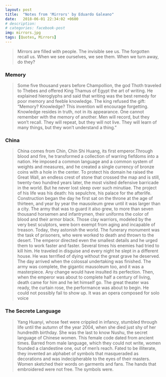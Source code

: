 ```yaml
---
layout: post
title:  "Notes from 'Mirrors' by Eduardo Galeano"
date:   2018-06-01 22:34:02 +0600
# description:
# categories: facebook-post
img: mirrors.jpg
tags: [Quotes, Mirrors]
---
```


>Mirrors are filled with people.
The invisible see us.
The forgotten recall us.
When we see ourselves, we see them.
When we turn away, do they?

### Memory
>Some five thousand years before Champollion, the god Thoth traveled to Thebes and offered King Thamus of Egypt the art of writing. He explained hieroglyphs and said that writing was the best remedy for poor memory and feeble knowledge.
The king refused the gift: “Memory? Knowledge? This invention will encourage forgetting. Knowledge resides in truth, not in its appearance. One cannot remember with the memory of another. Men will record, but they won’t recall. They will repeat, but they will not live. They will learn of many things, but they won’t understand a thing.”

### China
>China comes from Chin, Chin Shi Huang, its first emperor.Through blood and fire, he transformed a collection of warring fiefdoms into a nation. He imposed a common language and a common system of weights and measures, and he created a single currency of bronze coins with a hole in the center. To protect his domain he raised the Great Wall, an endless crest of stone that crossed the map and is still, twenty-two hundred years later, the most visited defensive barricade in the world.
But he never lost sleep over such minutiae. The project of his life was his death: his sepulchre, his palace for the afterlife.
Construction began the day he first sat on the throne at the age of thirteen, and year by year the mausoleum grew until it was larger than a city. The army that was to guard it also grew, to more than seven thousand horsemen and infantrymen, their uniforms the color of blood and their armor black. Those clay warriors, modeled by the very best sculptors, were born exempt from aging and incapable of treason. Today, they astonish the world.
The funerary monument was the task of prisoners, who were worked to death and thrown to the desert. The emperor directed even the smallest details and he urged them to work faster and faster. Several times his enemies had tried to kill him. He traveled in disguise and every night he slept in a different house. He was terrified of dying without the great grave he deserved.
The day arrived when the colossal undertaking was finished. The army was complete, the gigantic mausoleum too, and it was a masterpiece. Any change would have insulted its perfection.
Then, when the emperor was about to complete half a century of living, death came for him and he let himself go.
The great theater was ready, the curtain rose, the performance was about to begin. He could not possibly fail to show up. It was an opera composed for solo voice

### The Secrete Language
>Yang Huanyi, whose feet were crippled in infancy, stumbled through life until the autumn of the year 2004, when she died just shy of her hundredth birthday.
She was the last to know Nushu, the secret language of Chinese women.
This female code dated from ancient times. Barred from male language, which they could not write, women founded a clandestine one, out of men’s reach. Fated to be illiterate, they invented an alphabet of symbols that masqueraded as decorations and was indecipherable to the eyes of their masters.
Women sketched their words on garments and fans. The hands that embroidered were not free. The symbols were.

